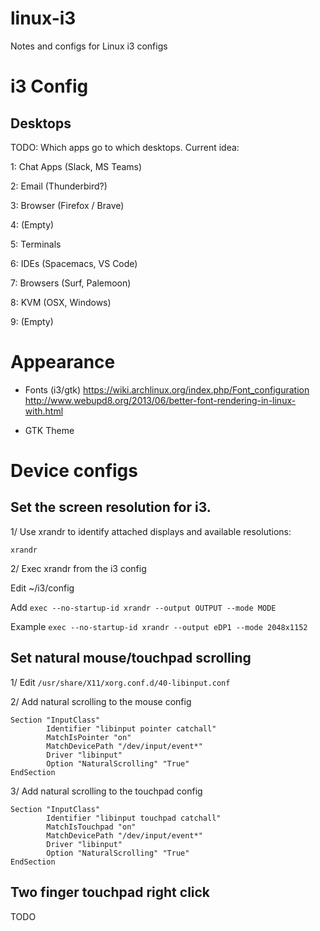 # linux-i3
Notes and configs for Linux i3 configs

# i3 Config

## Desktops

TODO: Which apps go to which desktops. Current idea:

1: Chat Apps (Slack, MS Teams)  

2: Email (Thunderbird?)

3: Browser (Firefox / Brave)

4: (Empty)

5: Terminals

6: IDEs (Spacemacs, VS Code)

7: Browsers (Surf, Palemoon)

8: KVM (OSX, Windows) 

9: (Empty)

# Appearance

- Fonts (i3/gtk)
https://wiki.archlinux.org/index.php/Font_configuration
http://www.webupd8.org/2013/06/better-font-rendering-in-linux-with.html

- GTK Theme

# Device configs

## Set the screen resolution for i3.

1/ Use xrandr to identify attached displays and available resolutions:

`xrandr`

2/ Exec xrandr from the  i3 config

Edit ~/i3/config

Add `exec --no-startup-id xrandr --output OUTPUT --mode MODE`

Example `exec --no-startup-id xrandr --output eDP1 --mode 2048x1152`

## Set natural mouse/touchpad scrolling

1/ Edit `/usr/share/X11/xorg.conf.d/40-libinput.conf`

2/ Add natural scrolling to the mouse config

```
Section "InputClass"
        Identifier "libinput pointer catchall"
        MatchIsPointer "on"
        MatchDevicePath "/dev/input/event*"
        Driver "libinput"
        Option "NaturalScrolling" "True"
EndSection
```

3/ Add natural scrolling to the touchpad config

```
Section "InputClass"
        Identifier "libinput touchpad catchall"
        MatchIsTouchpad "on"
        MatchDevicePath "/dev/input/event*"
        Driver "libinput"
        Option "NaturalScrolling" "True"
EndSection
```
## Two finger touchpad right click

TODO
